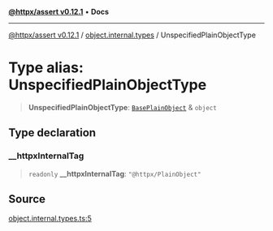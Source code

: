 [**@httpx/assert v0.12.1**](../../README.md) • **Docs**

***

[@httpx/assert v0.12.1](../../README.md) / [object.internal.types](../README.md) / UnspecifiedPlainObjectType

# Type alias: UnspecifiedPlainObjectType

> **UnspecifiedPlainObjectType**: [`BasePlainObject`](BasePlainObject.md) & `object`

## Type declaration

### \_\_httpxInternalTag

> `readonly` **\_\_httpxInternalTag**: `"@httpx/PlainObject"`

## Source

[object.internal.types.ts:5](https://github.com/belgattitude/httpx/blob/9af23c30700a45e9eb95108b7ac53f133f16092b/packages/assert/src/object.internal.types.ts#L5)
